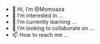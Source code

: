 - 👋 Hi, I’m @Momoaza
- 👀 I’m interested in ...
- 🌱 I’m currently learning ...
- 💞️ I’m looking to collaborate on ...
- 📫 How to reach me ...

<!---
Momoaza/Momoaza is a ✨ special ✨ repository because its `README.md` (this file) appears on your GitHub profile.
You can click the Preview link to take a look at your changes.
--->
